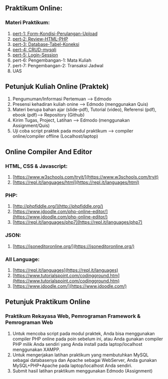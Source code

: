 ## Praktikum Online:
### Materi Praktikum:
1. [pert-1: Form-Kondisi-Perulangan-Upload](https://github.com/bernardvery/Genap1920/blob/master/Pemrograman_Web/praktek_online/Modul-1_Form-Kondisi-Perulangan-Upload.pdf)
2. [pert-2: Review-HTML-PHP](https://github.com/bernardvery/Genap1920/blob/master/Pemrograman_Web/praktek_online/Modul-2_Review-HTML-PHP.pdf)
3. [pert-3: Database-Tabel-Koneksi](https://github.com/bernardvery/Genap1920/blob/master/Pemrograman_Web/praktek_online/Modul-3_Database-Tabel-Koneksi.pdf)
4. [pert-4: CRUD-mysqli](https://github.com/bernardvery/Genap1920/blob/master/Pemrograman_Web/praktek_online/Modul-4_CRUD-mysqli.pdf)
5. [pert-5: Login-Session](https://github.com/bernardvery/Genap1920/blob/master/Pemrograman_Web/praktek_online/Modul-5_Login-Session.pdf)
6. pert-6: Pengembangan-1: Mata Kuliah
7. pert-7: Pengembangan-2: Transaksi Jadwal
8. UAS

## Petunjuk Kuliah Online (Praktek)
1. Pengumuman/Informasi Pertemuan --> Edmodo
2. Presensi kehadiran kuliah onine --> Edmodo (menggunakan Quis)
3. Materi berupa bahan ajar (slide-pdf), Tutorial (video), Referensi (pdf), ebook (pdf)--> Repository (Github)
4. Kirim Tugas, Project, Latihan --> Edmodo (menggunakan Assignment/Quis)
5. Uji coba script praktek pada modul praktikum --> compiler online/compiler offline (Localhost/laptop)

## Online Compiler And Editor
### HTML, CSS & Javascript:
1. [https://www.w3schools.com/tryit/](https://www.w3schools.com/tryit)
2. [https://repl.it/languages/html](https://repl.it/languages/html)

### PHP:
1. [http://phpfiddle.org/](http://phpfiddle.org/)
2. [https://www.jdoodle.com/php-online-editor/](https://www.jdoodle.com/php-online-editor/)
3. [https://repl.it/languages/php7](https://repl.it/languages/php7)

### JSON:
1. [https://jsoneditoronline.org/](https://jsoneditoronline.org/)

### All Language:
1. [https://repl.it/languages](https://repl.it/languages)
2. [https://www.tutorialspoint.com/codingground.htm](https://www.tutorialspoint.com/codingground.htm)
3. [https://www.jdoodle.com/](https://www.jdoodle.com/)

## Petunjuk Praktikum Online
### Praktikum Rekayasa Web, Pemrograman Framework & Pemrograman Web
1. Untuk mencoba script pada modul praktek, Anda bisa menggunakan compiler PHP online pada poin sebelum ini, atau Anda gunakan compiler PHP milik Anda sendiri yang Anda install pada laptop/localhost menggunakan XAMPP.
2. Untuk mengerjakan latihan praktikum yang membutuhkan MySQL sebagai databasenya dan Apache sebagai WebServer, Anda gunakan MySQL+PHP+Apache pada laptop/localhost Anda sendiri.
3. Submit hasil latihan praktikum menggunakan Edmodo (Assignment)

